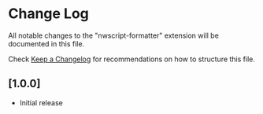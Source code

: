 # Change Log

All notable changes to the "nwscript-formatter" extension will be documented in this file.

Check [Keep a Changelog](http://keepachangelog.com/) for recommendations on how to structure this file.

## [1.0.0]

- Initial release
